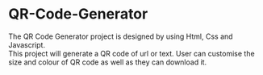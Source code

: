 # QR-Code-Generator
The QR Code Generator project is designed by using Html, Css and Javascript.<br>
This project will generate a QR code of url or text. User can customise the size and colour of QR code as well as they can download it. 
